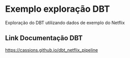 # Exemplo exploração DBT
Exploração do DBT utilizando dados de exemplo do Netflix

## Link Documentação DBT
https://cassions.github.io/dbt_netflix_pipeline
